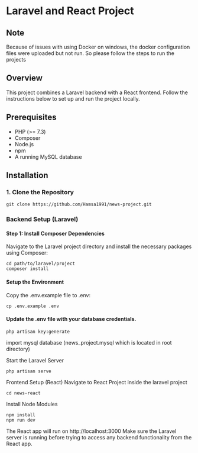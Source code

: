# Laravel and React Project

## Note
Because of issues with using Docker on windows, the docker configuration files were uploaded but not run.
So please follow the steps to run the projects

## Overview 
This project combines a Laravel backend with a React frontend. Follow the instructions below to set up and run the project locally.

## Prerequisites
- PHP (>= 7.3)
- Composer
- Node.js
- npm
- A running MySQL database

## Installation

### 1. Clone the Repository
```
git clone https://github.com/Hamsa1991/news-project.git
```

### Backend Setup (Laravel)

#### Step 1: Install Composer Dependencies
Navigate to the Laravel project directory and install the necessary packages using Composer:
```
cd path/to/laravel/project
composer install
```


#### Setup the Environment
Copy the .env.example file to .env:
```
cp .env.example .env
```


#### Update the .env file with your database credentials.

```
php artisan key:generate
```

import mysql database (news_project.mysql which is located in root directory)

Start the Laravel Server
```
php artisan serve
```

Frontend Setup (React)
Navigate to React Project inside the laravel project

```
cd news-react
```

Install Node Modules
```
npm install
npm run dev
```

The React app will run on http://localhost:3000
Make sure the Laravel server is running before trying to access any backend functionality from the React app.


